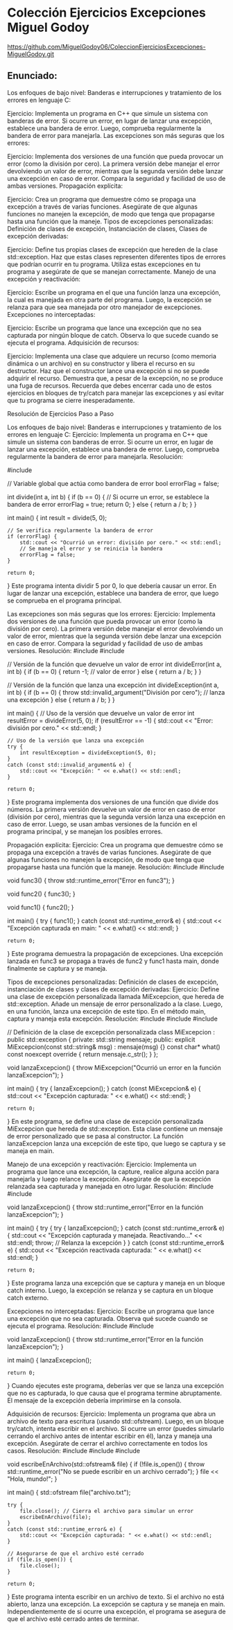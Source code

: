 # Colección Ejercicios Excepciones Miguel Godoy
https://github.com/MiguelGodoy06/ColeccionEjerciciosExcepciones-MiguelGodoy.git
## Enunciado:
Los enfoques de bajo nivel: Banderas e interrupciones y tratamiento de los errores en lenguaje C:

Ejercicio: Implementa un programa en C++ que simule un sistema con banderas de error. Si ocurre un error, en lugar de lanzar una excepción, establece una bandera de error. Luego, comprueba regularmente la bandera de error para manejarla.
Las excepciones son más seguras que los errores:

Ejercicio: Implementa dos versiones de una función que pueda provocar un error (como la división por cero). La primera versión debe manejar el error devolviendo un valor de error, mientras que la segunda versión debe lanzar una excepción en caso de error. Compara la seguridad y facilidad de uso de ambas versiones.
Propagación explícita:

Ejercicio: Crea un programa que demuestre cómo se propaga una excepción a través de varias funciones. Asegúrate de que algunas funciones no manejen la excepción, de modo que tenga que propagarse hasta una función que la maneje.
Tipos de excepciones personalizadas: Definición de clases de excepción, Instanciación de clases, Clases de excepción derivadas:

Ejercicio: Define tus propias clases de excepción que hereden de la clase std::exception. Haz que estas clases representen diferentes tipos de errores que podrían ocurrir en tu programa. Utiliza estas excepciones en tu programa y asegúrate de que se manejan correctamente.
Manejo de una excepción y reactivación:

Ejercicio: Escribe un programa en el que una función lanza una excepción, la cual es manejada en otra parte del programa. Luego, la excepción se relanza para que sea manejada por otro manejador de excepciones.
Excepciones no interceptadas:

Ejercicio: Escribe un programa que lance una excepción que no sea capturada por ningún bloque de catch. Observa lo que sucede cuando se ejecuta el programa.
Adquisición de recursos:

Ejercicio: Implementa una clase que adquiere un recurso (como memoria dinámica o un archivo) en su constructor y libera el recurso en su destructor. Haz que el constructor lance una excepción si no se puede adquirir el recurso. Demuestra que, a pesar de la excepción, no se produce una fuga de recursos.
Recuerda que debes encerrar cada uno de estos ejercicios en bloques de try/catch para manejar las excepciones y así evitar que tu programa se cierre inesperadamente.

Resolución de Ejercicios Paso a Paso

Los enfoques de bajo nivel: Banderas e interrupciones y tratamiento de los errores en lenguaje C:
Ejercicio: Implementa un programa en C++ que simule un sistema con banderas de error. Si ocurre un error, en lugar de lanzar una excepción, establece una bandera de error. Luego, comprueba regularmente la bandera de error para manejarla.
Resolución:

#include<iostream>

// Variable global que actúa como bandera de error
bool errorFlag = false;

int divide(int a, int b) {
    if (b == 0) {
        // Si ocurre un error, se establece la bandera de error
        errorFlag = true;
        return 0;
    }
    else {
        return a / b;
    }
}

int main() {
    int result = divide(5, 0);

    // Se verifica regularmente la bandera de error
    if (errorFlag) {
        std::cout << "Ocurrió un error: división por cero." << std::endl;
        // Se maneja el error y se reinicia la bandera
        errorFlag = false;
    }

    return 0;
}
Este programa intenta dividir 5 por 0, lo que debería causar un error. En lugar de lanzar una excepción, establece una bandera de error, que luego se comprueba en el programa principal.

Las excepciones son más seguras que los errores:
Ejercicio: Implementa dos versiones de una función que pueda provocar un error (como la división por cero). La primera versión debe manejar el error devolviendo un valor de error, mientras que la segunda versión debe lanzar una excepción en caso de error. Compara la seguridad y facilidad de uso de ambas versiones.
Resolución:
#include<iostream>
#include<stdexcept>

// Versión de la función que devuelve un valor de error
int divideError(int a, int b) {
    if (b == 0) {
        return -1; // valor de error
    }
    else {
        return a / b;
    }
}

// Versión de la función que lanza una excepción
int divideException(int a, int b) {
    if (b == 0) {
        throw std::invalid_argument("División por cero"); // lanza una excepción
    }
    else {
        return a / b;
    }
}

int main() {
    // Uso de la versión que devuelve un valor de error
    int resultError = divideError(5, 0);
    if (resultError == -1) {
        std::cout << "Error: división por cero." << std::endl;
    }

    // Uso de la versión que lanza una excepción
    try {
        int resultException = divideException(5, 0);
    }
    catch (const std::invalid_argument& e) {
        std::cout << "Excepción: " << e.what() << std::endl;
    }

    return 0;
}
Este programa implementa dos versiones de una función que divide dos números. La primera versión devuelve un valor de error en caso de error (división por cero), mientras que la segunda versión lanza una excepción en caso de error. Luego, se usan ambas versiones de la función en el programa principal, y se manejan los posibles errores.

Propagación explícita:
Ejercicio: Crea un programa que demuestre cómo se propaga una excepción a través de varias funciones. Asegúrate de que algunas funciones no manejen la excepción, de modo que tenga que propagarse hasta una función que la maneje.
Resolución:
#include<iostream>
#include<stdexcept>

void func3() {
    throw std::runtime_error("Error en func3");
}

void func2() {
    func3();
}

void func1() {
    func2();
}

int main() {
    try {
        func1();
    }
    catch (const std::runtime_error& e) {
        std::cout << "Excepción capturada en main: " << e.what() << std::endl;
    }

    return 0;
}
Este programa demuestra la propagación de excepciones. Una excepción lanzada en func3 se propaga a través de func2 y func1 hasta main, donde finalmente se captura y se maneja.

Tipos de excepciones personalizadas: Definición de clases de excepción, instanciación de clases y clases de excepción derivadas:
Ejercicio: Define una clase de excepción personalizada llamada MiExcepcion, que hereda de std::exception. Añade un mensaje de error personalizado a la clase. Luego, en una función, lanza una excepción de este tipo. En el método main, captura y maneja esta excepción.
Resolución:
#include<iostream>
#include<exception>
#include<string>

// Definición de la clase de excepción personalizada
class MiExcepcion : public std::exception {
private:
    std::string mensaje;
public:
    explicit MiExcepcion(const std::string& msg) : mensaje(msg) {}
    const char* what() const noexcept override {
        return mensaje.c_str();
    }
};

void lanzaExcepcion() {
    throw MiExcepcion("Ocurrió un error en la función lanzaExcepcion");
}

int main() {
    try {
        lanzaExcepcion();
    }
    catch (const MiExcepcion& e) {
        std::cout << "Excepción capturada: " << e.what() << std::endl;
    }

    return 0;
}
En este programa, se define una clase de excepción personalizada MiExcepcion que hereda de std::exception. Esta clase contiene un mensaje de error personalizado que se pasa al constructor. La función lanzaExcepcion lanza una excepción de este tipo, que luego se captura y se maneja en main.

Manejo de una excepción y reactivación:
Ejercicio: Implementa un programa que lance una excepción, la capture, realice alguna acción para manejarla y luego relance la excepción. Asegúrate de que la excepción relanzada sea capturada y manejada en otro lugar.
Resolución:
#include<iostream>
#include<stdexcept>

void lanzaExcepcion() {
    throw std::runtime_error("Error en la función lanzaExcepcion");
}

int main() {
    try {
        try {
            lanzaExcepcion();
        }
        catch (const std::runtime_error& e) {
            std::cout << "Excepción capturada y manejada. Reactivando..." << std::endl;
            throw; // Relanza la excepción
        }
    }
    catch (const std::runtime_error& e) {
        std::cout << "Excepción reactivada capturada: " << e.what() << std::endl;
    }

    return 0;
}
Este programa lanza una excepción que se captura y maneja en un bloque catch interno. Luego, la excepción se relanza y se captura en un bloque catch externo.

Excepciones no interceptadas:
Ejercicio: Escribe un programa que lance una excepción que no sea capturada. Observa qué sucede cuando se ejecuta el programa.
Resolución:
#include<iostream>
#include<stdexcept>

void lanzaExcepcion() {
    throw std::runtime_error("Error en la función lanzaExcepcion");
}

int main() {
    lanzaExcepcion();

    return 0;
}
Cuando ejecutes este programa, deberías ver que se lanza una excepción que no es capturada, lo que causa que el programa termine abruptamente. El mensaje de la excepción debería imprimirse en la consola.

Adquisición de recursos:
Ejercicio: Implementa un programa que abra un archivo de texto para escritura (usando std::ofstream). Luego, en un bloque try/catch, intenta escribir en el archivo. Si ocurre un error (puedes simularlo cerrando el archivo antes de intentar escribir en él), lanza y maneja una excepción. Asegúrate de cerrar el archivo correctamente en todos los casos.
Resolución:
#include<iostream>
#include<stdexcept>
#include<fstream>

void escribeEnArchivo(std::ofstream& file) {
    if (!file.is_open()) {
        throw std::runtime_error("No se puede escribir en un archivo cerrado");
    }
    file << "Hola, mundo!";
}

int main() {
    std::ofstream file("archivo.txt");
    
    try {
        file.close(); // Cierra el archivo para simular un error
        escribeEnArchivo(file);
    }
    catch (const std::runtime_error& e) {
        std::cout << "Excepción capturada: " << e.what() << std::endl;
    }

    // Asegurarse de que el archivo esté cerrado
    if (file.is_open()) {
        file.close();
    }

    return 0;
}
Este programa intenta escribir en un archivo de texto. Si el archivo no está abierto, lanza una excepción. La excepción se captura y se maneja en main. Independientemente de si ocurre una excepción, el programa se asegura de que el archivo esté cerrado antes de terminar.

